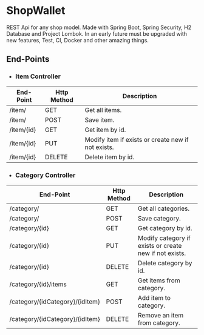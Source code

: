 # ShopWallet
REST Api for any shop model.
Made with Spring Boot, Spring Security, H2 Database and Project Lombok.
In an early future must be upgraded with new features, Test, CI, Docker and other amazing things.

## End-Points

*   ### Item Controller

End-Point      | Http Method | Description   
---------------|-------------|------------
/item/         |GET          | Get all items.
/item/         |POST         | Save item.
/item/{id}     |GET          | Get item by id.
/item/{id}     |PUT          | Modify item if exists or create new if not exists.
/item/{id}     |DELETE       | Delete item by id.


*   ### Category Controller

End-Point                      | Http Method | Description   
-------------------------------|-------------|------------
/category/                     |GET          | Get all categories.
/category/                     |POST         | Save category.
/category/{id}                 |GET          | Get category by id.
/category/{id}                 |PUT          | Modify category if exists or create new if not exists.
/category/{id}                 |DELETE       | Delete category by id.
/category/{id}/items           |GET          | Get items from category.
/category/{idCategory}/{idItem}|POST         | Add item to category.
/category/{idCategory}/{idItem}|DELETE       | Remove an item from category.

